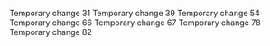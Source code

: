 Temporary change 31
Temporary change 39
Temporary change 54
Temporary change 66
Temporary change 67
Temporary change 78
Temporary change 82
